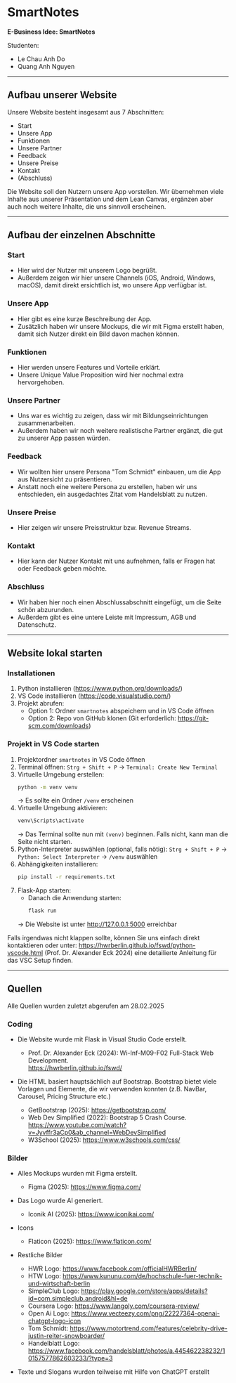 # SmartNotes  
**E-Business Idee: SmartNotes**  

Studenten:
- Le Chau Anh Do  
- Quang Anh Nguyen  

---

## Aufbau unserer Website  

Unsere Website besteht insgesamt aus 7 Abschnitten:  
- Start  
- Unsere App
- Funktionen 
- Unsere Partner 
- Feedback
- Unsere Preise 
- Kontakt
- (Abschluss)

Die Website soll den Nutzern unsere App vorstellen. Wir übernehmen viele Inhalte aus unserer Präsentation und dem Lean Canvas, ergänzen aber auch noch weitere Inhalte, die uns sinnvoll erscheinen.  

---

## Aufbau der einzelnen Abschnitte  

### Start  
- Hier wird der Nutzer mit unserem Logo begrüßt.  
- Außerdem zeigen wir hier unsere Channels (iOS, Android, Windows, macOS), damit direkt ersichtlich ist, wo unsere App verfügbar ist.  

### Unsere App  
- Hier gibt es eine kurze Beschreibung der App.  
- Zusätzlich haben wir unsere Mockups, die wir mit Figma erstellt haben, damit sich Nutzer direkt ein Bild davon machen können.  

### Funktionen  
- Hier werden unsere Features und Vorteile erklärt.  
- Unsere Unique Value Proposition wird hier nochmal extra hervorgehoben.  

### Unsere Partner  
- Uns war es wichtig zu zeigen, dass wir mit Bildungseinrichtungen zusammenarbeiten.  
- Außerdem haben wir noch weitere realistische Partner ergänzt, die gut zu unserer App passen würden.  

### Feedback  
- Wir wollten hier unsere Persona "Tom Schmidt" einbauen, um die App aus Nutzersicht zu präsentieren.  
- Anstatt noch eine weitere Persona zu erstellen, haben wir uns entschieden, ein ausgedachtes Zitat vom Handelsblatt zu nutzen.  

### Unsere Preise  
- Hier zeigen wir unsere Preisstruktur bzw. Revenue Streams.

### Kontakt  
- Hier kann der Nutzer Kontakt mit uns aufnehmen, falls er Fragen hat oder Feedback geben möchte.  

### Abschluss 
- Wir haben hier noch einen Abschlussabschnitt eingefügt, um die Seite schön abzurunden.  
- Außerdem gibt es eine untere Leiste mit Impressum, AGB und Datenschutz.  

---
## Website lokal starten

### Installationen
1. Python installieren (https://www.python.org/downloads/)
2. VS Code installieren (https://code.visualstudio.com/)
3. Projekt abrufen:
   - Option 1: Ordner `smartnotes` abspeichern und in VS Code öffnen
   - Option 2: Repo von GitHub klonen (Git erforderlich: https://git-scm.com/downloads)

### Projekt in VS Code starten
1. Projektordner `smartnotes` in VS Code öffnen
2. Terminal öffnen: `Strg + Shift + P` → `Terminal: Create New Terminal`
3. Virtuelle Umgebung erstellen:
   ```sh
   python -m venv venv
   ```
   → Es sollte ein Ordner `/venv` erscheinen
4. Virtuelle Umgebung aktivieren:
     ```sh
     venv\Scripts\activate
     ```
   → Das Terminal sollte nun mit `(venv)` beginnen. Falls nicht, kann man die Seite nicht starten.
5. Python-Interpreter auswählen (optional, falls nötig):
   `Strg + Shift + P` → `Python: Select Interpreter` → `/venv` auswählen
6. Abhängigkeiten installieren:
   ```sh
   pip install -r requirements.txt
   ```
7. Flask-App  starten:
   - Danach die Anwendung starten:
     ```sh
     flask run
     ```
   → Die Website ist unter http://127.0.0.1:5000 erreichbar

Falls irgendwas nicht klappen sollte, können Sie uns einfach direkt kontaktieren oder unter: https://hwrberlin.github.io/fswd/python-vscode.html (Prof. Dr. Alexander Eck 2024) eine detailierte Anleitung für das VSC Setup finden.

---
## Quellen

Alle Quellen wurden zuletzt abgerufen am 28.02.2025

### Coding
- Die Website wurde mit Flask in Visual Studio Code erstellt.
  - Prof. Dr. Alexander Eck (2024): Wi-Inf-M09-F02 Full-Stack Web Development. <br>
    https://hwrberlin.github.io/fswd/
    
- Die HTML basiert hauptsächlich auf Bootstrap. Bootstrap bietet viele Vorlagen und Elemente, die wir verwenden konnten (z.B. NavBar, Carousel, Pricing Structure etc.)
  - GetBootstrap (2025): https://getbootstrap.com/
  - Web Dev Simplified (2022): Bootstrap 5 Crash Course. <br>
    https://www.youtube.com/watch?v=Jyvffr3aCp0&ab_channel=WebDevSimplified 
  - W3School (2025): https://www.w3schools.com/css/ 

### Bilder
- Alles Mockups wurden mit Figma erstellt.
  - Figma (2025): https://www.figma.com/ 

- Das Logo wurde AI generiert.
  - Iconik AI (2025): https://www.iconikai.com/

- Icons
   - Flaticon (2025): https://www.flaticon.com/ 

- Restliche Bilder
  - HWR Logo: https://www.facebook.com/officialHWRBerlin/
  - HTW Logo: https://www.kununu.com/de/hochschule-fuer-technik-und-wirtschaft-berlin
  - SimpleClub Logo: https://play.google.com/store/apps/details?id=com.simpleclub.android&hl=de
  - Coursera Logo: https://www.langoly.com/coursera-review/
  - Open Ai Logo: https://www.vecteezy.com/png/22227364-openai-chatgpt-logo-icon
  - Tom Schmidt: https://www.motortrend.com/features/celebrity-drive-justin-reiter-snowboarder/
  - Handelblatt Logo: https://www.facebook.com/handelsblatt/photos/a.445462238232/10157577862603233/?type=3

- Texte und Slogans wurden teilweise mit Hilfe von ChatGPT erstellt
 

  


